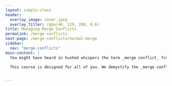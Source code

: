 ```yaml
---
layout: simple-class
header:
  overlay_image: cover.jpeg
  overlay_filter: rgba(46, 129, 200, 0.6)
title: Managing Merge Conflicts
permalink: /merge-conflicts
next-page: /merge-conflicts/normal-merge
sidebar:
  nav: "merge-conflicts"
main-content: |
  You might have heard in hushed whispers the term _merge conflict_ from another Git user. Maybe you have encountered one yourself and had to Google your way out. Perhaps you might also just be exploring everything Git has to offer and have no idea what a _merge conflict_ is.

  This course is designed for all of you. We demystify the _merge conflict_ and through a series of examples prepare you to face off against the evil _merge conflict_ and be the hero of the day!


---
```


